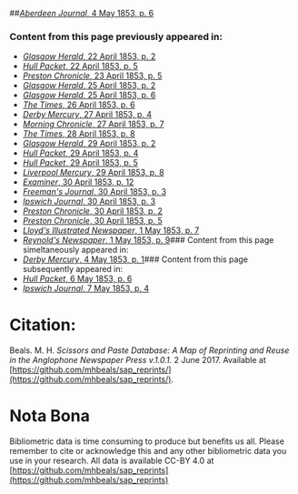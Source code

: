 ##[*Aberdeen Journal*, 4 May 1853, p. 6](https://mhbeals.github.io/sap_html/Aberdeen-Journal/Aberdeen-Journal-4-May-1853-p-6)

### Content from this page previously appeared in:
+ [*Glasgow Herald*, 22 April 1853, p. 2](https://mhbeals.github.io/sap_html/Glasgow-Herald/Glasgow-Herald-22-April-1853-p-2)
+ [*Hull Packet*, 22 April 1853, p. 5](https://mhbeals.github.io/sap_html/Hull-Packet/Hull-Packet-22-April-1853-p-5)
+ [*Preston Chronicle*, 23 April 1853, p. 5](https://mhbeals.github.io/sap_html/Preston-Chronicle/Preston-Chronicle-23-April-1853-p-5)
+ [*Glasgow Herald*, 25 April 1853, p. 2](https://mhbeals.github.io/sap_html/Glasgow-Herald/Glasgow-Herald-25-April-1853-p-2)
+ [*Glasgow Herald*, 25 April 1853, p. 6](https://mhbeals.github.io/sap_html/Glasgow-Herald/Glasgow-Herald-25-April-1853-p-6)
+ [*The Times*, 26 April 1853, p. 6](https://mhbeals.github.io/sap_html/The-Times/The-Times-26-April-1853-p-6)
+ [*Derby Mercury*, 27 April 1853, p. 4](https://mhbeals.github.io/sap_html/Derby-Mercury/Derby-Mercury-27-April-1853-p-4)
+ [*Morning Chronicle*, 27 April 1853, p. 7](https://mhbeals.github.io/sap_html/Morning-Chronicle/Morning-Chronicle-27-April-1853-p-7)
+ [*The Times*, 28 April 1853, p. 8](https://mhbeals.github.io/sap_html/The-Times/The-Times-28-April-1853-p-8)
+ [*Glasgow Herald*, 29 April 1853, p. 2](https://mhbeals.github.io/sap_html/Glasgow-Herald/Glasgow-Herald-29-April-1853-p-2)
+ [*Hull Packet*, 29 April 1853, p. 4](https://mhbeals.github.io/sap_html/Hull-Packet/Hull-Packet-29-April-1853-p-4)
+ [*Hull Packet*, 29 April 1853, p. 5](https://mhbeals.github.io/sap_html/Hull-Packet/Hull-Packet-29-April-1853-p-5)
+ [*Liverpool Mercury*, 29 April 1853, p. 8](https://mhbeals.github.io/sap_html/Liverpool-Mercury/Liverpool-Mercury-29-April-1853-p-8)
+ [*Examiner*, 30 April 1853, p. 12](https://mhbeals.github.io/sap_html/Examiner/Examiner-30-April-1853-p-12)
+ [*Freeman's Journal*, 30 April 1853, p. 3](https://mhbeals.github.io/sap_html/Freeman's-Journal/Freeman's-Journal-30-April-1853-p-3)
+ [*Ipswich Journal*, 30 April 1853, p. 3](https://mhbeals.github.io/sap_html/Ipswich-Journal/Ipswich-Journal-30-April-1853-p-3)
+ [*Preston Chronicle*, 30 April 1853, p. 2](https://mhbeals.github.io/sap_html/Preston-Chronicle/Preston-Chronicle-30-April-1853-p-2)
+ [*Preston Chronicle*, 30 April 1853, p. 5](https://mhbeals.github.io/sap_html/Preston-Chronicle/Preston-Chronicle-30-April-1853-p-5)
+ [*Lloyd's Illustrated Newspaper*, 1 May 1853, p. 7](https://mhbeals.github.io/sap_html/Lloyd's-Illustrated-Newspaper/Lloyd's-Illustrated-Newspaper-1-May-1853-p-7)
+ [*Reynold's Newspaper*, 1 May 1853, p. 9](https://mhbeals.github.io/sap_html/Reynold's-Newspaper/Reynold's-Newspaper-1-May-1853-p-9)### Content from this page simeltaneously appeared in:
+ [*Derby Mercury*, 4 May 1853, p. 1](https://mhbeals.github.io/sap_html/Derby-Mercury/Derby-Mercury-4-May-1853-p-1)### Content from this page subsequently appeared in:
+ [*Hull Packet*, 6 May 1853, p. 6](https://mhbeals.github.io/sap_html/Hull-Packet/Hull-Packet-6-May-1853-p-6)
+ [*Ipswich Journal*, 7 May 1853, p. 4](https://mhbeals.github.io/sap_html/Ipswich-Journal/Ipswich-Journal-7-May-1853-p-4)
                    
# Citation: 

Beals. M. H. *Scissors and Paste Database: A Map of Reprinting and Reuse in the Anglophone Newspaper Press v.1.0.1.* 2 June 2017. Available at [https://github.com/mhbeals/sap_reprints/](https://github.com/mhbeals/sap_reprints/). 
                    
# Nota Bona

Bibliometric data is time consuming to produce but benefits us all. Please remember to cite or acknowledge this and any other bibliometric data you use in your research. All data is available CC-BY 4.0 at [https://github.com/mhbeals/sap_reprints](https://github.com/mhbeals/sap_reprints)